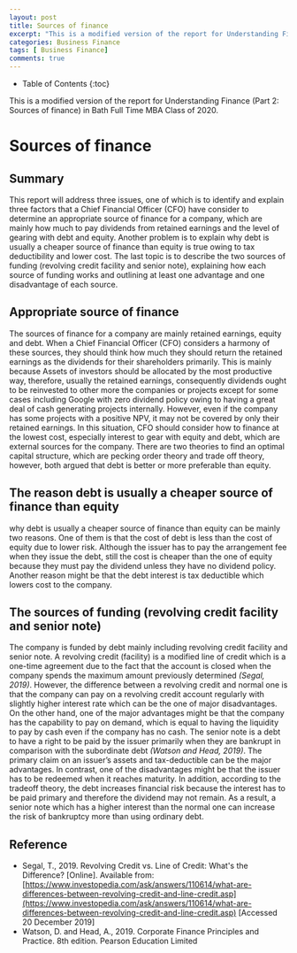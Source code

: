 ```yaml
---
layout: post
title: Sources of finance 
excerpt: "This is a modified version of the report for Understanding Finance (Part 2: Sources of finance) in Bath Full Time MBA Class of 2020."
categories: Business Finance
tags: [ Business Finance]
comments: true
---
```


* Table of Contents
{:toc}

This is a modified version of the report for Understanding Finance (Part 2: Sources of finance) in Bath Full Time MBA Class of 2020.

# Sources of finance

## Summary
This report will address three issues, one of which is to identify and explain three factors that a Chief Financial Officer (CFO) have consider to determine an appropriate source of finance for a company, which are mainly how much to pay dividends from retained earnings and the level of gearing with debt and equity.  Another problem is to explain why debt is usually a cheaper source of finance than equity is true owing to tax deductibility and lower cost.  The last topic is to describe the two sources of funding (revolving credit facility and senior note), explaining how each source of funding works and outlining at least one advantage and one disadvantage of each source. 
 
## Appropriate source of finance
The sources of finance for a company are mainly retained earnings, equity and debt.  When a Chief Financial Officer (CFO) considers a harmony of these sources, they should think how much they should return the retained earnings as the dividends for their shareholders primarily.  This is mainly because Assets of investors should be allocated by the most productive way, therefore, usually the retained earnings, consequently dividends ought to be reinvested to other more the companies or projects except for some cases including Google with zero dividend policy owing to having a great deal of cash generating projects internally.  However, even if the company has some projects with a positive NPV, it may not be covered by only their retained earnings.  In this situation, CFO should consider how to finance at the lowest cost, especially interest to gear with equity and debt, which are external sources for the company.  There are two theories to find an optimal capital structure, which are pecking order theory and trade off theory, however, both argued that debt is better or more preferable than equity.
 
## The reason debt is usually a cheaper source of finance than equity
why debt is usually a cheaper source of finance than equity can be mainly two reasons.  One of them is that the cost of debt is less than the cost of equity due to lower risk.  Although the issuer has to pay the arrangement fee when they issue the debt, still the cost is cheaper than the one of equity because they must pay the dividend unless they have no dividend policy.  Another reason might be that the debt interest is tax deductible which lowers cost to the company.
 
## The sources of funding (revolving credit facility and senior note)
The company is funded by debt mainly including revolving credit facility and senior note.  A revolving credit (facility) is a modified line of credit which is a one-time agreement due to the fact that the account is closed when the company spends the maximum amount previously determined <cite>(Segal, 2019)</cite>.  However, the difference between a revolving credit and normal one is that the company can pay on a revolving credit account regularly with slightly higher interest rate which can be the one of major disadvantages.  On the other hand, one of the major advantages might be that the company has the capability to pay on demand, which is equal to having the liquidity to pay by cash even if the company has no cash.
The senior note is a debt to have a right to be paid by the issuer primarily when they are bankrupt in comparison with the subordinate debt <cite>(Watson and Head, 2019)</cite>.  The primary claim on an issuer’s assets and tax-deductible can be the major advantages.  In contrast, one of the disadvantages might be that the issuer has to be redeemed when it reaches maturity.  In addition, according to the tradeoff theory, the debt increases financial risk because the interest has to be paid primary and therefore the dividend may not remain.  As a result, a senior note which has a higher interest than the normal one can increase the risk of bankruptcy more than using ordinary debt.

## Reference
* Segal, T., 2019. Revolving Credit vs. Line of Credit: What's the Difference? [Online]. Available from: [https://www.investopedia.com/ask/answers/110614/what-are-differences-between-revolving-credit-and-line-credit.asp](https://www.investopedia.com/ask/answers/110614/what-are-differences-between-revolving-credit-and-line-credit.asp) [Accessed 20 December 2019]
* Watson, D. and Head, A., 2019. Corporate Finance Principles and Practice. 8th edition. Pearson Education Limited
